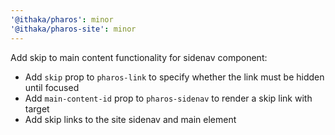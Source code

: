 ```yaml
---
'@ithaka/pharos': minor
'@ithaka/pharos-site': minor
---
```


Add skip to main content functionality for sidenav component:

* Add `skip` prop to `pharos-link` to specify whether the link must be hidden until focused
* Add `main-content-id` prop to `pharos-sidenav` to render a skip link with target
* Add skip links to the site sidenav and main element